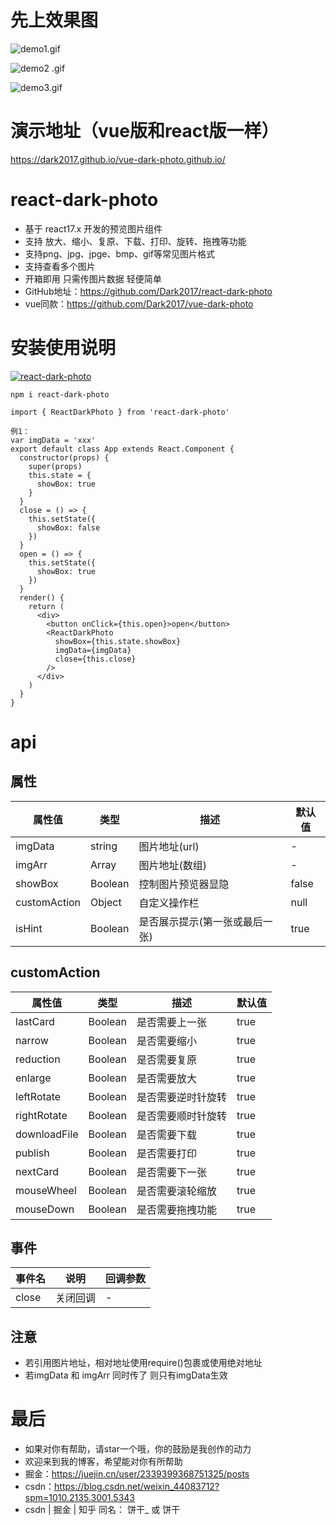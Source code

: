 # 先上效果图

![demo1.gif](https://p9-juejin.byteimg.com/tos-cn-i-k3u1fbpfcp/3248bfb1e99e4e798c8fdb60cdf1dfbc~tplv-k3u1fbpfcp-watermark.image)

![demo2 .gif](https://p3-juejin.byteimg.com/tos-cn-i-k3u1fbpfcp/5cfe5a9e79ed441c8e071838a0261bac~tplv-k3u1fbpfcp-watermark.image)

![demo3.gif](https://p3-juejin.byteimg.com/tos-cn-i-k3u1fbpfcp/8811becae81549dbbb882133eeab5426~tplv-k3u1fbpfcp-watermark.image)

# 演示地址（vue版和react版一样）
https://dark2017.github.io/vue-dark-photo.github.io/

# react-dark-photo

- 基于 react17.x 开发的预览图片组件
- 支持 放大、缩小、复原、下载、打印、旋转、拖拽等功能
- 支持png、jpg、jpge、bmp、gif等常见图片格式
- 支持查看多个图片
- 开箱即用 只需传图片数据 轻便简单
- GitHub地址：https://github.com/Dark2017/react-dark-photo
- vue同款：https://github.com/Dark2017/vue-dark-photo

# 安装使用说明
[![react-dark-photo](https://nodei.co/npm/react-dark-photo.png)](https://npmjs.com/package/react-dark-photo)
```
npm i react-dark-photo

import { ReactDarkPhoto } from 'react-dark-photo'

例1：
var imgData = 'xxx'
export default class App extends React.Component {
  constructor(props) {
    super(props)
    this.state = {
      showBox: true
    }
  }
  close = () => {
    this.setState({
      showBox: false
    })
  }
  open = () => {
    this.setState({
      showBox: true
    })
  }
  render() {
    return (
      <div>
        <button onClick={this.open}>open</button>
        <ReactDarkPhoto 
          showBox={this.state.showBox}
          imgData={imgData}
          close={this.close}
        />
      </div>
    )
  }
}
```


# api

## 属性

| 属性值 |  类型 | 描述 | 默认值 | 
| --- | --- | --- | ---
| imgData | string | 图片地址(url) | -
| imgArr | Array | 图片地址(数组) | -
| showBox | Boolean | 控制图片预览器显隐 | false
| customAction | Object | 自定义操作栏 | null
| isHint | Boolean | 是否展示提示(第一张或最后一张) | true

## customAction

| 属性值 |  类型 | 描述 | 默认值 | 
| --- | --- | --- | ---
| lastCard | Boolean | 是否需要上一张 | true
| narrow | Boolean | 是否需要缩小 | true
| reduction | Boolean | 是否需要复原 | true
| enlarge | Boolean | 是否需要放大 | true
| leftRotate | Boolean | 是否需要逆时针旋转 | true
| rightRotate | Boolean | 是否需要顺时针旋转 | true
| downloadFile | Boolean | 是否需要下载 | true
| publish | Boolean | 是否需要打印 | true
| nextCard | Boolean | 是否需要下一张 | true
| mouseWheel | Boolean | 是否需要滚轮缩放 | true
| mouseDown | Boolean | 是否需要拖拽功能 | true

## 事件

| 事件名 |  说明 | 回调参数
| --- | --- | ---
| close | 关闭回调 | -

## 注意

- 若引用图片地址，相对地址使用require()包裹或使用绝对地址
- 若imgData 和 imgArr 同时传了 则只有imgData生效

# 最后

- 如果对你有帮助，请star一个哦，你的鼓励是我创作的动力
- 欢迎来到我的博客，希望能对你有所帮助
- 掘金：https://juejin.cn/user/2339399368751325/posts
- csdn：https://blog.csdn.net/weixin_44083712?spm=1010.2135.3001.5343
- csdn | 掘金 | 知乎 同名： 饼干_  或  饼干 




